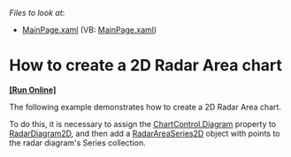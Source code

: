 <!-- default file list -->
*Files to look at*:

* [MainPage.xaml](./CS/RadarAreaSeries/MainPage.xaml) (VB: [MainPage.xaml](./VB/RadarAreaSeries/MainPage.xaml))
<!-- default file list end -->
# How to create a 2D Radar Area chart
<!-- run online -->
**[[Run Online]](https://codecentral.devexpress.com/e4204)**
<!-- run online end -->


<p>The following example demonstrates how to create a 2D Radar Area chart.</p><p>To do this, it is necessary to assign the <a href="http://documentation.devexpress.com/#Silverlight/DevExpressXpfChartsChartControl_Diagramtopic"><u>ChartControl.Diagram</u></a> property to <a href="http://documentation.devexpress.com/#Silverlight/clsDevExpressXpfChartsRadarDiagram2Dtopic"><u>RadarDiagram2D</u></a>, and then add a <a href="http://documentation.devexpress.com/#Silverlight/clsDevExpressXpfChartsRadarAreaSeries2Dtopic"><u>RadarAreaSeries2D</u></a> object with points to the radar diagram's Series collection. </p><br />


<br/>


